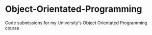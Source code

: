 # Object-Orientated-Programming
Code submissions for my University's Object Orientated Programming course 
